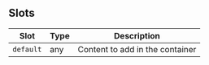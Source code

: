 <!-- This file is automatically generated, do not edit manually. -->

<script setup>
import AppContainerPlayground from './AppContainerPlayground.vue'
</script>

<AppContainerPlayground />

## Slots

| Slot | Type | Description |
| --------- | ---- | ----------- |
| `default` | any | Content to add in the container |

